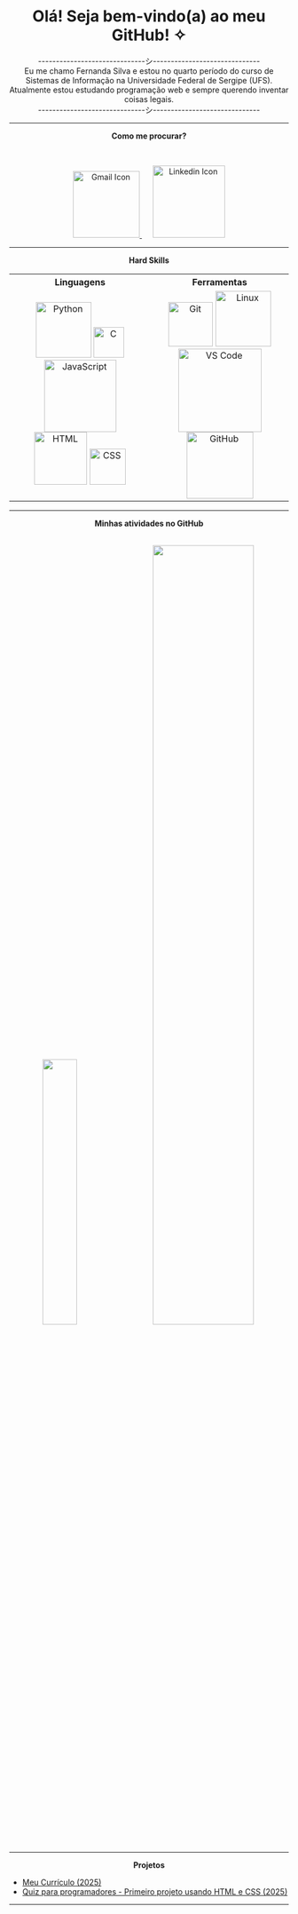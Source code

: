 <h1 align="center">Olá! Seja bem-vindo(a) ao meu GitHub! ✧</h1>

<p align="center">------------------------------シ------------------------------<br>Eu me chamo Fernanda Silva e estou no quarto período do curso de Sistemas de Informação na Universidade Federal de Sergipe (UFS). Atualmente estou estudando programação web e sempre querendo inventar coisas legais.<br>------------------------------シ------------------------------</p>

---

<p align="center"><strong>Como me procurar?</strong></p><br>
<p align="center">
     <a href="mailto:fernandafariass734@gmail.com" target="_blank">
        <img src="https://img.shields.io/badge/Gmail-D14836?style=for-the-badge&logo=gmail&logoColor=white" alt="Gmail Icon" width="120">
     </a>
    &nbsp;&nbsp;&nbsp;&nbsp;
    <a href="https://www.linkedin.com/in/fernandaafariass/">
         <img src="https://img.shields.io/badge/LinkedIn-0077B5?style=for-the-badge&logo=linkedin&logoColor=white" alt="Linkedin Icon" width="130">
    </a>
</p>

---

<p align="center"><strong>Hard Skills</strong></p>
<table align="center">
    <tr>
        <th>Linguagens</th>
        <th>Ferramentas</th>
    </tr>
    <tr>
        <td align="center">
            <img src="https://img.shields.io/badge/Python-14354C?style=for-the-badge&logo=python&logoColor=white" width=100 alt="Python">
             <img src="https://img.shields.io/badge/C-00599C?style=for-the-badge&logo=c&logoColor=white" width=55 alt="C">
            <img src="https://img.shields.io/badge/JavaScript-F7DF1E?style=for-the-badge&logo=javascript&logoColor=black" width=130 alt="JavaScript"><br>
            <img src="https://img.shields.io/badge/HTML5-E34F26?style=for-the-badge&logo=html5&logoColor=white" width=95 alt="HTML">
            <img src="https://img.shields.io/badge/CSS3-1572B6?style=for-the-badge&logo=css3&logoColor=white" width=65 alt="CSS">
        </td>
        <td align="center">
            <img src="https://img.shields.io/badge/Git-E34F26?style=for-the-badge&logo=git&logoColor=white" width=80 alt="Git"> 
            <img src="https://img.shields.io/badge/Linux-E34F26?style=for-the-badge&logo=linux&logoColor=black" width=100 alt="Linux"><br>
            <img src="https://img.shields.io/badge/-Visual%20Studio%20Code-333333?style=flat&logo=visual-studio-code&logoColor=007ACC" width=150 alt="VS Code">
            <img src="https://img.shields.io/badge/GitHub-100000?style=for-the-badge&logo=github&logoColor=white" width=120 alt="GitHub">
        </td>
    </tr>
</table>
            
---

<p align="center"><strong> Minhas atividades no GitHub</strong></p><br>

<div align="center">
    <img src="https://github-readme-stats.vercel.app/api/top-langs/?username=fernandasfarias&layout=compact&theme=tokyonight" width="35%" />
        &nbsp;&nbsp;&nbsp;
      <img src="https://github-readme-activity-graph.vercel.app/graph?username=fernandasfarias&theme=tokyo-night&area=true" width="60%" />
</div>

---

<p align="center"><strong>Projetos</strong></p>
<ul>
     <li><a href="https://fernandasfarias.github.io/curriculo_desafio_1/">Meu Currículo (2025)</a></li>
    <li><a href="https://fernandasfarias.github.io/my-first-site/">Quiz para programadores - Primeiro projeto usando HTML e CSS (2025)</a></li>
</ul>

---
